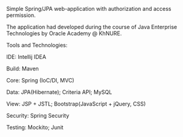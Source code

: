 ﻿Simple Spring/JPA web-application with authorization and access permission.

The application had developed during the course of Java Enterprise Technologies by Oracle Academy @ KhNURE.

Tools and Technologies:

IDE:
Intellij IDEA

Build:
Maven

Core:
Spring (IoC/DI, MVC)

Data:
JPA(Hibernate);
Criteria API;
MySQL

View:
JSP + JSTL;
Bootstrap(JavaScript + jQuery, CSS)

Security:
Spring Security

Testing:
Mockito;
Junit

